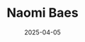 ---
# Leave the homepage title empty to use the site title
title: "Naomi Baes"
date: 2025-04-05
type: landing

design:
  # Default section spacing
  spacing: "6rem"

sections:
  - block: resume-biography-3
    content:
      # Choose a user profile to display (a folder name within content/authors/)
      username: admin
      text: ""
      # Show a call-to-action button under your biography? (optional)
      button:
        text: CV
        url: uploads/resume.pdf
    design:
      css_class: dark
      background:
        color: black
        image:
          # Add your image background to assets/media/.
          filename: stacked-peaks.svg
          filters:
            brightness: 0.7
          size: cover
          position: center
          parallax: false
  - block: markdown
    content:
      title: 'Research Program'
      subtitle: ''
      text: |-
        My research program aims to understand conceptual change. 
        
        To this end, I have developed two novel and scalable frameworks with my PhD supervisors and collaborators. "SIBling" is a theoretical linguistic framework that proposes three major dimensions of lexical semantic change. "LSC-Eval" is a three-stage evaluation framework designed to generate synthetic datasets, use them to evaluate change detection methods, and identify the most suitable approach for the dimension and domain of interest. I am currently applying SIBling in the mental health domain to examine how concepts like *schizophrenia* and *autism* have evolved in meaning, and to uncover the social and cultural forces driving this change.

        My work makes four main contributions: 
        - It establishes SIBling as a theoretical linguistic framework that reduces six main types of lexical semantic change, identified by historical linguists, into three major dimensions of semantic change (SIB) and develops a methodological toolkit to measure them, leveraging techniques from natural language processing and psychology. 
        - It harnesses this toolkit to analyze semantic shifts in mental health concepts in large historical text corpora representing discourse ranging from academic psychology to everyday vernacular, providing a window into cultural and social dynamics, such as concept creep, pathologization, and stigmatization. 
        - It positions SIBling as a valuable resource for researchers aiming to understand and model conceptual change and its social and cultural drivers in various disciplines (e.g., psychology, law, humanities).
        - It lays the groundwork to validate, generalize, and scale the study of conceptual change across domains and languages. 
  
    design:
      columns: '1' 
  - block: collection
    id: papers
    content:
      title: Featured Publications
      filters:
        folders:
          - publication
        featured_only: true
    design:
      view: article-grid
      columns: 2
  - block: collection
    content:
      title: Relevant Publications
      text: ""
      filters:
        folders:
          - publication
        exclude_featured: false
    design:
      view: citation
  - block: collection
    id: talks
    content:
      title: Invited Talks
      filters:
        folders:
          - talks
        featured_only: true
    design:
      view: article-grid
      columns: 1
  - block: collection
    id: news
    content:
      title: Recent News
      subtitle: ''
      text: ''
      filters:
        folders:
          - news
        exclude_folders:
          - resources
        author: ""
        category: ""
        tag: ""
        exclude_featured: false
        exclude_future: false
        exclude_past: false
        publication_type: ""
      page_type: post
      count: 5
      offset: 0
      order: desc
    design:
      view: date-title-summary
      spacing:
        padding: [0, 0, 0, 0]

  - block: markdown
    content:
      title: Quick Updates
      text: |
        <div style="font-size: 0.9rem">

        - **July 21–24, 2025**: Presenting at *[IC2S2'25 Norrköping](https://www.ic2s2-2025.org/)*, International Conference for Computational Social Science (Norrköping, Sweden) on "SIBling" & "LSC-Eval".
        - New *corpus data* + *scripts* now available — see [Resources](https://naomibaes.github.io/resources/) tab.
        - Serving on the *[SEM 2025](https://www.aclweb.org/portal/content/14th-joint-conference-lexical-and-computational-semantics)* Program Committee, 14th Joint Conference on Lexical and Computational Semantics (co-located with EMNLP, Suzhou, China).

        </div>
    design:
      columns: 1
      css_class: mt-4

---
